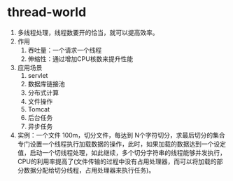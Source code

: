 # thread-world

1. 多线程处理，线程数要开的恰当，就可以提高效率。
2. 作用
    1. 吞吐量：一个请求一个线程
    2. 伸缩性：通过增加CPU核数来提升性能
3. 应用场景
    1. servlet
    2. 数据库链接池
    3. 分布式计算
    4. 文件操作
    5. Tomcat
    6. 后台任务
    7. 异步任务
4. 实例：一个文件 100m，切分文件，每达到 N个字符切分，求最后切分的集合
    专门设置一个线程执行加载数据的操作，此时，如果加载的数据达到一个设定值，启动一个切线程处理，如此继续，多个切分字符串的线程能够并发执行，CPU的利用率提高了(文件传输的过程中没有占用处理器，而可以将加载的部分数据分配给切分线程，占用处理器来执行任务)。